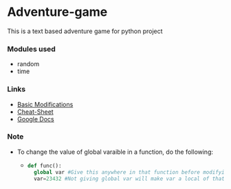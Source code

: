 # Adventure-game
This is a text based adventure game for python project

### Modules used
* random
* time

### Links
*  [Basic Modifications](https://guides.github.com/features/mastering-markdown/ "Basic Modifications")
*  [Cheat-Sheet](https://github.com/adam-p/markdown-here/wiki/Markdown-Cheatsheet "Cheat-Sheet")
*  [Google Docs](https://docs.google.com/document/d/1dnGLXlDAR-oQ5Zl7XjOmMZcsnpMDKfFqNwFzk6Us1Xc/edit?ts=6039f3b0)

### Note
* To change the value of global varaible in a function, do the following:
  * ```python
    def func():
      global var #Give this anywhere in that function before modifying the varaible
      var=23432 #Not giving global var will make var a local of that particular function
    ```
